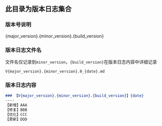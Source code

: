 ## 此目录为版本日志集合

### 版本号说明
{major_version}.{minor_version}.{build_version}

### 版本日志文件名
文件名仅记录到`minor_version`，`{build_version}`在版本日志内容中详细记录
```
V{major_version}.{minor_version}.0_{date}.md
```

### 版本日志内容

```markdown
### 【V{major_version}.{minor_version}.{build_version}】{date}
----
【新增】AAA
【修复】BBB
【优化】CCC
【更新】DDD
```